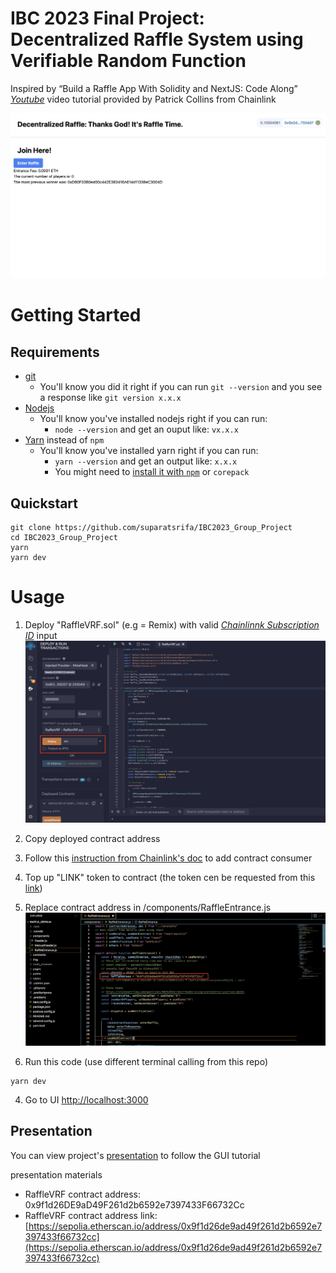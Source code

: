 # IBC 2023 Final Project: Decentralized Raffle System using Verifiable Random Function
Inspired by “Build a Raffle App With Solidity and NextJS: Code Along” *[Youtube](https://www.youtube.com/watch?v=gyMwXuJrbJQ&t=59647s)* video tutorial provided by Patrick Collins from Chainlink

![Gui](img/ibc_gui.png)

# Getting Started

## Requirements

- [git](https://git-scm.com/book/en/v2/Getting-Started-Installing-Git)
  - You'll know you did it right if you can run `git --version` and you see a response like `git version x.x.x`
- [Nodejs](https://nodejs.org/en/)
  - You'll know you've installed nodejs right if you can run:
    - `node --version` and get an ouput like: `vx.x.x`
- [Yarn](https://yarnpkg.com/getting-started/install) instead of `npm`
  - You'll know you've installed yarn right if you can run:
    - `yarn --version` and get an output like: `x.x.x`
    - You might need to [install it with `npm`](https://classic.yarnpkg.com/lang/en/docs/install/) or `corepack`

## Quickstart

```
git clone https://github.com/suparatsrifa/IBC2023_Group_Project
cd IBC2023_Group_Project
yarn
yarn dev
```


# Usage

1. Deploy "RaffleVRF.sol" (e.g = Remix) with valid *[Chainlinnk Subscription ID](https://vrf.chain.link/)* input
![Contract](img/ibc_contract_deploy.png)

2. Copy deployed contract address

3. Follow this [instruction from Chainlink's doc](https://docs.chain.link/vrf/v2/subscription/examples/get-a-random-number/) to add contract consumer

4. Top up "LINK" token to contract (the token cen be requested from this [link](https://faucets.chain.link/))

3. Replace contract address in /components/RaffleEntrance.js
![ReplaceAddress](img/ibc_fix_contract_address.png)

3. Run this code (use different terminal calling from this repo)

```
yarn dev
```

4. Go to UI [http://localhost:3000](http://localhost:3000)



## Presentation

You can view project's [presentation](https://docs.google.com/presentation/d/1wiWMIO8xM-1uU6GO1zW0oZwqOIBLel2IoIVwHK3jYQI/edit?usp=sharing) to follow the GUI tutorial

presentation materials
- RaffleVRF contract address: 0x9f1d26DE9aD49F261d2b6592e7397433F66732Cc
- RaffleVRF contract address link: [https://sepolia.etherscan.io/address/0x9f1d26de9ad49f261d2b6592e7397433f66732cc](https://sepolia.etherscan.io/address/0x9f1d26de9ad49f261d2b6592e7397433f66732cc)






